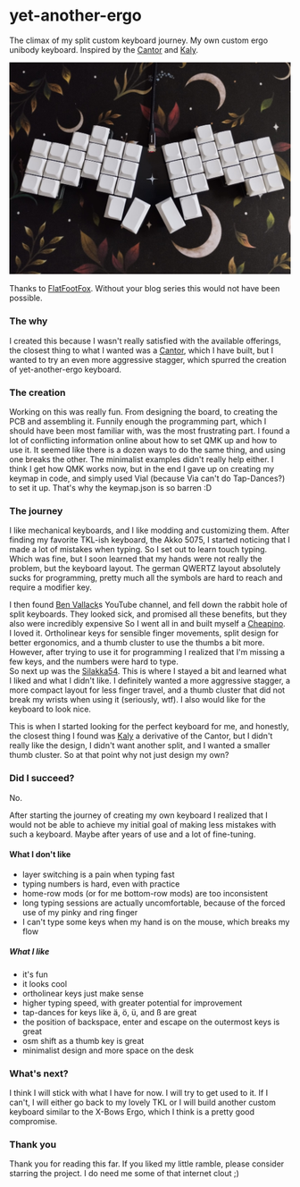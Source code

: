 # yet-another-ergo

The climax of my split custom keyboard journey. My own custom ergo unibody keyboard.
Inspired by the [Cantor](https://github.com/diepala/cantor) and
[Kaly](https://github.com/Dwctor/Kaly).

![picture](./yet_another_ergo.jpg)

Thanks to [FlatFootFox](https://flatfootfox.com/). Without your blog series this would not
have been possible.

### The why

I created this because I wasn't really satisfied with the available offerings, the 
closest thing to what I wanted was a [Cantor](https://github.com/diepala/cantor), which I
have built, but I wanted to try an even more aggressive stagger, which spurred the
creation of yet-another-ergo keyboard.

### The creation

Working on this was really fun. From designing the board, to creating the PCB and 
assembling it. Funnily enough the programming part, which I should have been most 
familiar with, was the most frustrating part. I found a lot of conflicting information 
online about how to set QMK up and how to use it. It seemed like there is a dozen ways 
to do the same thing, and using one breaks the other. The minimalist examples didn't 
really help either. I think I get how QMK works now, but in the end I gave up on 
creating my keymap in code, and simply used Vial (because Via can't do Tap-Dances?) to 
set it up. That's why the keymap.json is so barren :D

### The journey

I like mechanical keyboards, and I like modding and customizing them. After finding my
favorite TKL-ish keyboard, the Akko 5075, I started noticing that I made a lot of mistakes
when typing. So I set out to learn touch typing. Which was fine, but I soon learned that
my hands were not really the problem, but the keyboard layout. The german QWERTZ layout
absolutely sucks for programming, pretty much all the symbols are hard to reach and require
a modifier key.

I then found [Ben Vallack](https://www.youtube.com/@BenVallack)s YouTube channel, and
fell down the rabbit hole of split keyboards. They looked sick, and promised all these
benefits, but they also were incredibly expensive So I went all in and built myself a 
[Cheapino](https://github.com/tompi/cheapino).  
I loved it. Ortholinear keys for sensible finger movements, split design for better
ergonomics, and a thumb cluster to use the thumbs a bit more. However, after trying to use
it for programming I realized that I'm missing a few keys, and the numbers were hard to
type.  
So next up was the [Silakka54](https://github.com/Squalius-cephalus/silakka54). This is
where I stayed a bit and learned what I liked and what I didn't like. I definitely wanted
a more aggressive stagger, a more compact layout for less finger travel, and a thumb 
cluster that did not break my wrists when using it (seriously, wtf). I also would like 
for the keyboard to look nice.

This is when I started looking for the perfect keyboard for me, and honestly, the closest
thing I found was [Kaly](https://github.com/Dwctor/Kaly) a derivative of the Cantor, but
I didn't really like the design, I didn't want another split, and I wanted a smaller thumb
cluster. So at that point why not just design my own?

### Did I succeed?

No.

After starting the journey of creating my own keyboard I realized that I would not be 
able to achieve my initial goal of making less mistakes with such a keyboard. Maybe 
after years of use and a lot of fine-tuning.

#### What I don't like

- layer switching is a pain when typing fast
- typing numbers is hard, even with practice
- home-row mods (or for me bottom-row mods) are too inconsistent
- long typing sessions are actually uncomfortable, because of the forced use of my 
  pinky and ring finger
- I can't type some keys when my hand is on the mouse, which breaks my flow

##### What I like

- it's fun
- it looks cool
- ortholinear keys just make sense
- higher typing speed, with greater potential for improvement
- tap-dances for keys like ä, ö, ü, and ß are great
- the position of backspace, enter and escape on the outermost keys is great
- osm shift as a thumb key is great
- minimalist design and more space on the desk

### What's next?

I think I will stick with what I have for now. I will try to get used to it. If I 
can't, I will either go back to my lovely TKL or I will build another custom keyboard 
similar to the X-Bows Ergo, which I think is a pretty good compromise.

### Thank you

Thank you for reading this far. If you liked my little ramble, please consider
starring the project. I do need me some of that internet clout ;)
